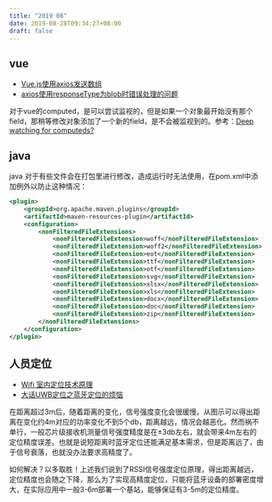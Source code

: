 ```yaml
---
title: "2019 08"
date: 2019-08-28T09:34:27+08:00
draft: false
---
```


## vue
* [Vue.js使用axios发送数组](https://www.jianshu.com/p/62546d82f380)
* [axios使用responseType为blob时错误处理的问题](https://github.com/axios/axios/issues/815)

对于vue的computed，是可以尝试监视的，但是如果一个对象最开始没有那个field，那稍等修改对象添加了一个新的field，是不会被监视到的。参考：[Deep watching for computeds?](https://github.com/vuejs/vue/issues/674)

## java
java 对于有些文件会在打包里进行修改，造成运行时无法使用，在pom.xml中添加例外以防止这种情况：

```xml
<plugin>
    <groupId>org.apache.maven.plugins</groupId>
    <artifactId>maven-resources-plugin</artifactId>
    <configuration>
        <nonFilteredFileExtensions>
            <nonFilteredFileExtension>woff</nonFilteredFileExtension>
            <nonFilteredFileExtension>woff2</nonFilteredFileExtension>
            <nonFilteredFileExtension>eot</nonFilteredFileExtension>
            <nonFilteredFileExtension>ttf</nonFilteredFileExtension>
			<nonFilteredFileExtension>otf</nonFilteredFileExtension>
			<nonFilteredFileExtension>svg</nonFilteredFileExtension>
			<nonFilteredFileExtension>xlsx</nonFilteredFileExtension>
			<nonFilteredFileExtension>xls</nonFilteredFileExtension>
			<nonFilteredFileExtension>docx</nonFilteredFileExtension>
			<nonFilteredFileExtension>doc</nonFilteredFileExtension>
			<nonFilteredFileExtension>zip</nonFilteredFileExtension>
		</nonFilteredFileExtensions>
    </configuration>
</plugin>
```

## 人员定位
* [Wifi 室内定位技术原理](http://www.liuguixue.com/15467059933258.html)
* [大话UWB定位之蓝牙定位的烦恼](https://zhuanlan.zhihu.com/p/68168414)

在距离超过3m后，随着距离的变化，信号强度变化会很缓慢。从图示可以得出距离在变化约4m对应的功率变化不到5个db，距离越远，情况会越恶化。然而祸不单行，一般芯片级接收机测量信号强度精度是在±3db左右，就会带来4m左右的定位精度误差。也就是说短距离时蓝牙定位还能满足基本需求，但是距离远了，由于信号衰落，也就没办法要求高精度了。

如何解决？以多取胜！上述我们说到了RSSI信号强度定位原理，得出距离越远，定位精度也会随之下降，那么为了实现高精度定位，只能将蓝牙设备的部署密度增大，在实际应用中一般3-6m部署一个基站，能够保证有3-5m的定位精度。
